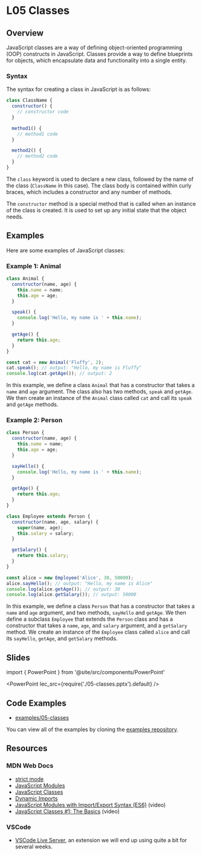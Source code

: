 # L05 Classes

## Overview

JavaScript classes are a way of defining object-oriented programming (OOP) constructs in JavaScript. Classes provide a way to define blueprints for objects, which encapsulate data and functionality into a single entity.

### Syntax

The syntax for creating a class in JavaScript is as follows:

```javascript
class ClassName {
  constructor() {
    // constructor code
  }

  method1() {
    // method1 code
  }

  method2() {
    // method2 code
  }
}
```

The `class` keyword is used to declare a new class, followed by the name of the class (`ClassName` in this case). The class body is contained within curly braces, which includes a constructor and any number of methods.

The `constructor` method is a special method that is called when an instance of the class is created. It is used to set up any initial state that the object needs.

## Examples

Here are some examples of JavaScript classes:

### Example 1: Animal

```javascript
class Animal {
  constructor(name, age) {
    this.name = name;
    this.age = age;
  }

  speak() {
    console.log('Hello, my name is ' + this.name);
  }

  getAge() {
    return this.age;
  }
}

const cat = new Animal('Fluffy', 2);
cat.speak(); // output: "Hello, my name is Fluffy"
console.log(cat.getAge()); // output: 2
```

In this example, we define a class `Animal` that has a constructor that takes a `name` and `age` argument. The class also has two methods, `speak` and `getAge`. We then create an instance of the `Animal` class called `cat` and call its `speak` and `getAge` methods.

### Example 2: Person

```javascript
class Person {
  constructor(name, age) {
    this.name = name;
    this.age = age;
  }

  sayHello() {
    console.log('Hello, my name is ' + this.name);
  }

  getAge() {
    return this.age;
  }
}

class Employee extends Person {
  constructor(name, age, salary) {
    super(name, age);
    this.salary = salary;
  }

  getSalary() {
    return this.salary;
  }
}

const alice = new Employee('Alice', 30, 50000);
alice.sayHello(); // output: "Hello, my name is Alice"
console.log(alice.getAge()); // output: 30
console.log(alice.getSalary()); // output: 50000
```

In this example, we define a class `Person` that has a constructor that takes a `name` and `age` argument, and two methods, `sayHello` and `getAge`. We then define a subclass `Employee` that extends the `Person` class and has a constructor that takes a `name`, `age`, and `salary` argument, and a `getSalary` method. We create an instance of the `Employee` class called `alice` and call its `sayHello`, `getAge`, and `getSalary` methods.

## Slides

import { PowerPoint } from '@site/src/components/PowerPoint'

<PowerPoint lec_src={require('./05-classes.pptx').default} />

## Code Examples

- [examples/05-classes](https://github.com/umass-cs-326/examples/tree/main/05-classes)

You can view all of the examples by cloning the [examples repository](https://github.com/umass-cs-326/examples).

## Resources

### MDN Web Docs

- [strict mode](https://developer.mozilla.org/en-US/docs/Web/JavaScript/Reference/Strict_mode)
- [JavaScript Modules](https://developer.mozilla.org/en-US/docs/Web/JavaScript/Guide/Modules)
- [JavaScript Classes](https://developer.mozilla.org/en-US/docs/Web/JavaScript/Reference/Classes)
- [Dynamic Imports](https://javascript.info/modules-dynamic-imports)
- [JavaScript Modules with Import/Export Syntax (ES6)](https://youtu.be/s9kNndJLOjg) (video)
- [JavaScript Classes #1: The Basics](https://youtu.be/wik23D_gyCo) (video)

### VSCode

- [VSCode Live Server](https://marketplace.visualstudio.com/items?itemName=ritwickdey.LiveServer), an extension we will end up using quite a bit for several weeks.

